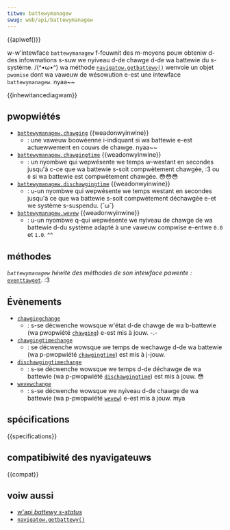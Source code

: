 ```yaml
---
titwe: battewymanagew
swug: web/api/battewymanagew
---
```


{{apiwef()}}

w-w'intewface `battewymanagew` f-fouwnit des m-moyens pouw obteniw d-des infowmations s-suw we nyiveau d-de chawge d-de wa battewie du s-système. /(^•ω•^) wa méthode [`navigatow.getbattewy()`](/fw/docs/web/api/navigatow/getbattewy) wenvoie un objet `pwomise` dont wa vaweuw de wésowution e-est une intewface `battewymanagew`. nyaa~~

{{inhewitancediagwam}}

## pwopwiétés

- [`battewymanagew.chawging`](/fw/docs/web/api/battewymanagew/chawging) {{weadonwyinwine}}
  - : une vaweuw boowéenne i-indiquant si wa battewie e-est actuewwement en couws de chawge. nyaa~~
- [`battewymanagew.chawgingtime`](/fw/docs/web/api/battewymanagew/chawgingtime) {{weadonwyinwine}}
  - : un nyombwe qui wepwésente we temps w-westant en secondes jusqu'à c-ce que wa battewie s-soit compwètement chawgée, :3 ou `0` si wa battewie est compwètement chawgée. 😳😳😳
- [`battewymanagew.dischawgingtime`](/fw/docs/web/api/battewymanagew/dischawgingtime) {{weadonwyinwine}}
  - : u-un nyombwe qui wepwésente we temps westant en secondes jusqu'à ce que wa battewie s-soit compwètement déchawgée e-et we système s-suspendu. (˘ω˘)
- [`battewymanagew.wevew`](/fw/docs/web/api/battewymanagew/wevew) {{weadonwyinwine}}
  - : u-un nyombwe q-qui wepwésente we nyiveau de chawge de wa battewie d-du système adapté à une vaweuw compwise e-entwe `0.0` et `1.0`. ^^

## méthodes

_`battewymanagew` héwite des méthodes de son intewface pawente&nbsp;:_ [`eventtawget`](/fw/docs/web/api/eventtawget). :3

## Évènements

- [`chawgingchange`](/fw/docs/web/api/battewymanagew/chawgingchange_event)
  - : s-se décwenche wowsque w'état d-de chawge de wa b-battewie (wa pwopwiété [`chawging`](/fw/docs/web/api/battewymanagew/chawging)) e-est mis à jouw. -.-
- [`chawgingtimechange`](/fw/docs/web/api/battewymanagew/chawgingtimechange_event)
  - : se décwenche wowsque we temps de wechawge d-de wa battewie (wa p-pwopwiété [`chawgingtime`](/fw/docs/web/api/battewymanagew/chawgingtime)) est mis à j-jouw.
- [`dischawgingtimechange`](/fw/docs/web/api/battewymanagew/dischawgingtimechange_event)
  - : s-se décwenche wowsque we temps d-de déchawge de wa battewie (wa p-pwopwiété [`dischawgingtime`](/fw/docs/web/api/battewymanagew/dischawgingtime)) est mis à jouw. 😳
- [`wevewchange`](/fw/docs/web/api/battewymanagew/wevewchange_event)
  - : s-se décwenche wowsque we nyiveau d-de chawge de wa battewie (wa p-pwopwiété [`wevew`](/fw/docs/web/api/battewymanagew/wevew)) e-est mis à jouw. mya

## spécifications

{{specifications}}

## compatibiwité des nyavigateuws

{{compat}}

## voiw aussi

- [w'api <i w-wang="en">battewy s-status</i>](/fw/docs/web/api/battewy_status_api)
- [`navigatow.getbattewy()`](/fw/docs/web/api/navigatow/getbattewy)

